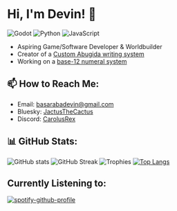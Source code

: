 # Hi, I'm Devin! 👋
![Godot](https://img.shields.io/badge/Godot-478CBF?style=for-the-badge&logo=godot-engine&logoColor=white)
![Python](https://img.shields.io/badge/Python-3776AB?style=for-the-badge&logo=python&logoColor=white)
![JavaScript](https://img.shields.io/badge/JavaScript-F7DF1E?style=for-the-badge&logo=javascript&logoColor=black)
- Aspiring Game/Software Developer & Worldbuilder 
- Creator of a [Custom Abugida writing system](https://jactusthecactus.github.io/abugida-guide/)  
- Working on a [base-12 numeral system](https://jactusthecactus.github.io/abugida-guide/numbers.html)
## 📫 How to Reach Me:
- Email: basarabadevin@gmail.com  
- Bluesky: [JactusTheCactus](@jactusthecactus.bsky.social)
- Discord: [CarolusRex](carolusrex5355)
## 📊 GitHub Stats:
![GitHub stats](https://github-readme-stats.vercel.app/api?username=JactusTheCactus&show_icons=true&theme=tokyonight)
![GitHub Streak](https://streak-stats.demolab.com/?user=JactusTheCactus&theme=tokyonight)
![Trophies](https://github-profile-trophy.vercel.app/?username=JactusTheCactus&theme=radical)
[![Top Langs](https://github-readme-stats.vercel.app/api/top-langs/?username=JactusTheCactus&layout=compact&theme=dark)](https://github.com/anuraghazra/github-readme-stats)
## Currently Listening to:
[![spotify-github-profile](https://spotify-github-profile.kittinanx.com/api/view?uid=31obmmrliwnrnrd7sqp45hvkeaia&cover_image=true&theme=default&show_offline=true&background_color=121212&interchange=true&bar_color_cover=true)](https://spotify-github-profile.kittinanx.com/api/view?uid=31obmmrliwnrnrd7sqp45hvkeaia&redirect=true)
